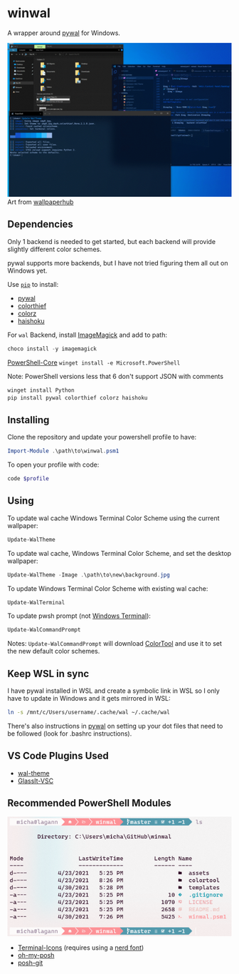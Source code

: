 # winwal

A wrapper around [pywal](https://github.com/dylanaraps/pywal) for Windows.

![Cycle Image Demo](./assets/demo.gif)
Art from [wallpaperhub](https://wallpaperhub.app/)

## Dependencies

Only 1 backend is needed to get started, but each backend will provide slightly different color schemes.

pywal supports more backends, but I have not tried figuring them all out on Windows yet.

Use [`pip`](https://pypi.org/project/pip/) to install:
- [pywal](https://github.com/dylanaraps/pywal)
- [colorthief](https://github.com/fengsp/color-thief-py)
- [colorz](https://github.com/metakirby5/colorz)
- [haishoku](https://github.com/LanceGin/haishoku)

For `wal` Backend, install [ImageMagick](https://imagemagick.org/) and add to path:

```powershell
choco install -y imagemagick
```

[PowerShell-Core](https://github.com/powershell/powershell/) `winget install -e Microsoft.PowerShell`

Note: PowerShell versions less that 6 don't support JSON with comments

```powershell
winget install Python
pip install pywal colorthief colorz haishoku
```

## Installing

Clone the repository and update your powershell profile to have:

```powershell
Import-Module .\path\to\winwal.psm1
```

To open your profile with code:
```powershell
code $profile
```

## Using

To update wal cache Windows Terminal Color Scheme using the current wallpaper:
```powershell
Update-WalTheme
```

To update wal cache, Windows Terminal Color Scheme, and set the desktop wallpaper:
```powershell
Update-WalTheme -Image .\path\to\new\background.jpg
```

To update Windows Terminal Color Scheme with existing wal cache:
```powershell
Update-WalTerminal
```

To update pwsh prompt (not [Windows Terminal](https://docs.microsoft.com/en-us/windows/terminal/)):
```powershell
Update-WalCommandPrompt
```

Notes: `Update-WalCommandPrompt` will download [ColorTool](https://devblogs.microsoft.com/commandline/introducing-the-windows-console-colortool/) and use it to set the new default color schemes.

## Keep WSL in sync

I have pywal installed in WSL and create a symbolic link in WSL so I only have to update in Windows and it gets mirrored in WSL:

```sh
ln -s /mnt/c/Users/username/.cache/wal ~/.cache/wal
```

There's also instructions in [pywal](https://github.com/dylanaraps/pywal) on setting up your dot files that need to be followed (look for .bashrc instructions).

## VS Code Plugins Used
- [wal-theme](https://marketplace.visualstudio.com/items?itemName=dlasagno.wal-theme)
- [GlassIt-VSC](https://marketplace.visualstudio.com/items?itemName=s-nlf-fh.glassit)

## Recommended PowerShell Modules
![Terminal](./assets/Terminal.png)

- [Terminal-Icons](https://github.com/devblackops/Terminal-Icons) (requires using a [nerd font](https://www.nerdfonts.com/))
- [oh-my-posh](https://ohmyposh.dev/)
- [posh-git](https://github.com/dahlbyk/posh-git)